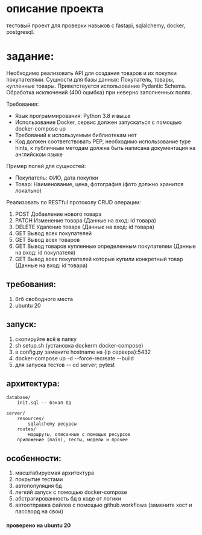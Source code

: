 # описание проекта
тестовый проект для проверки навыков с fastapi, sqlalchemy, docker, postgresql.
# задание:
Необходимо реализовать API для создания товаров и их покупки покупателями. Сущности для базы данных: Покупатель, товары, купленные товары. Приветствуется использование Pydantic Schema. Обработка исключений (400 ошибка) при неверно заполненных полях. 

Требования:
- Язык программирования: Python 3.8 и выше
- Использование Docker, сервис должен запускаться с помощью docker-compose up
- Требований к используемым библиотекам нет
- Код должен соответствовать PEP, необходимо использование type hints, к публичным методам должна быть написана документация на английском языке

Пример полей для сущностей: 
- Покупатель: ФИО, дата покупки
- Товар: Наименование, цена, фотография (фото должно хранится локально)

Реализовать по RESTful протоколу CRUD операции:
1.	POST Добавление нового товара
2.	PATCH Изменение товара (Данные на вход: id товара)
3.	DELETE Удаление товара  (Данные на вход: id товара)
4.	GET Вывод всех покупателей
5.	GET Вывод всех товаров
6.	GET Вывод товаров купленные определенным покупателем (Данные на вход: id покупателя)
7.	GET Вывод всех покупателей которые купили конкретный товар (Данные на вход: id товара)


## требования:
1. 6гб свободного места 
2. ubuntu 20

## запуск:
1. скопируйте всё в папку
2. sh setup.sh (установка dockerm docker-compose)
3. в config.py замените hostname на {ip сервера}:5432
4. docker-compose up -d --force-recreate --build
5. для запуска тестов -- cd server; pytest

## архитектура:
~~~
database/
    init.sql -- бэкап бд

server/
    resources/
        sqlalchemy ресурсы
    routes/
        маршруты, описанные с помощью ресурсов
    приложение (main), тесты, модели и прочее
~~~
## особенности:
1. масштабируемая архитектура
2. покрытие тестами 
3. автопопуляция бд
4. легкий запуск с помощью docker-compose
5. абстрагированность бд в коде от логики
6. автоотправка файлов с помощью github.workflows (замените хост и пассворд на свои)

#### проверено на ubuntu 20